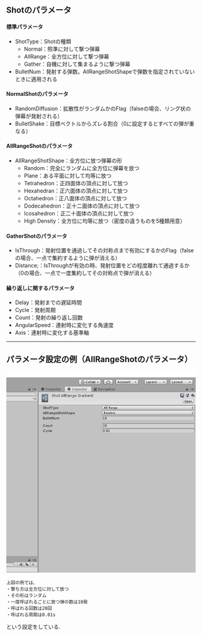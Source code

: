 ## Shotのパラメータ
#### 標準パラメータ
- ShotType：Shotの種類
  - Normal：照準に対して撃つ弾幕
  - AllRange：全方位に対して撃つ弾幕
  - Gather：自機に対して集まるように撃つ弾幕
- BulletNum：発射する弾数。AllRangeShotShapeで弾数を指定されていないときに適用される


#### NormalShotのパラメータ
- RandomDiffusion：拡散性がランダムかのFlag（falseの場合、リング状の弾幕が発射される）
- BulletShake：目標ベクトルからズレる割合（0に設定するとすべての弾が重なる）


#### AllRangeShotのパラメータ
- AllRangeShotShape：全方位に放つ弾幕の形
    - Random：完全にランダムに全方位に弾幕を放つ
    - Plane：ある平面に対して均等に放つ
    - Tetrahedron：正四面体の頂点に対して放つ
    - Hexahedran：正六面体の頂点に対して放つ
    - Octahedron：正八面体の頂点に対して放つ
    - Dodecahedron：正十二面体の頂点に対して放つ
    - Icosahedron：正二十面体の頂点に対して放つ
    - High Density：全方位に均等に放つ（密度の違うものを5種類用意）


#### GatherShotのパラメータ
- IsThrough：発射位置を通過してその対称点まで有効にするかのFlag（falseの場合、一点で集約するように弾が消える）
- Distance;：IsThroughが有効の時、発射位置をどの程度離れて通過するか（0の場合、一点で一度集約してその対称点で弾が消える）


#### 繰り返しに関するパラメータ
- Delay：発射までの遅延時間
- Cycle：発射周期
- Count：発射の繰り返し回数
- AngularSpeed：連射時に変化する角速度
- Axis：連射時に変化する基準軸

***

## パラメータ設定の例（AllRangeShotのパラメータ）
![SetShotParameter.png](./Images/SetShotParameter.png)<br>
```
上図の例では、
・撃ち方は全方位に対して放つ
・その形はランダム
・一度呼ばれるごとに放つ弾の数は10発
・呼ばれる回数は20回
・呼ばれる周期は0.01s
```
という設定をしている.

